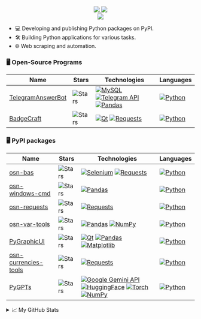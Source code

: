 <p align="center">
    <br/>
        <a href="mailto:oddshellnick.programming@gmail.com">
            <img src="https://img.shields.io/badge/Gmail%2DGmail?style=flat&logo=gmail&color=%23ffffff">
        </a>
        <a href="https://pypi.org/user/oddshellnick/">
            <img src="https://img.shields.io/badge/PyPI-oddshellnick-blue?style=flat-square&logo=pypi&logoColor=white">
        </a>
    <br/>
    <a href="https://github.com/oddshellnick">
        <img src="https://github-stats-alpha.vercel.app/api?username=oddshellnick&cc=22272e&tc=37BCF6&ic=fff&bc=0000">
    </a>
</p>

* 💻 Developing and publishing Python packages on PyPI.
* 🛠️ Building Python applications for various tasks.
* 🌐 Web scraping and automation.

### 🖥️ Open-Source Programs

| Name                                                                   | Stars                                                                                                                          | Technologies                                                                                                                                                                                                                                                                                                                                                                                         | Languages                                                                                                               |
|------------------------------------------------------------------------|--------------------------------------------------------------------------------------------------------------------------------|------------------------------------------------------------------------------------------------------------------------------------------------------------------------------------------------------------------------------------------------------------------------------------------------------------------------------------------------------------------------------------------------------|-------------------------------------------------------------------------------------------------------------------------|
| [TelegramAnswerBot](https://github.com/oddshellnick/TelegramAnswerBot) | <img alt="Stars" src="https://img.shields.io/github/stars/oddshellnick/TelegramAnswerBot?style=flat-square&labelColor=black"/> | [![MySQL](https://img.shields.io/badge/MySQL-MySQL?style=flat&logo=mysql&color=%23f39c29)](https://www.mysql.com/) [![Telegram API](https://img.shields.io/badge/Telegram_API-Telegram_API?style=flat&logo=telegram&color=%23198dc8)](https://core.telegram.org/bots/api) [![Pandas](https://img.shields.io/badge/Pandas-Pandas?style=flat&logo=pandas&color=%23130654)](https://pandas.pydata.org/) | [![Python](https://img.shields.io/badge/Python-Python?style=flat&logo=python&color=%231f4361)](https://www.python.org/) |
| [BadgeCraft](https://github.com/oddshellnick/BadgeCraft)               | <img alt="Stars" src="https://img.shields.io/github/stars/oddshellnick/BadgeCraft?style=flat-square&labelColor=black"/>        | [![Qt](https://img.shields.io/badge/Qt-Qt?style=flat&logo=qt&color=%2318a260)](https://www.qt.io/) [![Requests](https://img.shields.io/badge/Requests-Requests?style=flat&color=%23e3471b)](https://requests.readthedocs.io/en/latest/)                                                                                                                                                              | [![Python](https://img.shields.io/badge/Python-Python?style=flat&logo=python&color=%231f4361)](https://www.python.org/) |

### 🖥️ PyPI packages

| Name                                                                         | Stars                                                                                                                             | Technologies                                                                                                                                                                                                                                                                                                                                                                                                                                                                                                                                 | Languages                                                                                                               |
|------------------------------------------------------------------------------|-----------------------------------------------------------------------------------------------------------------------------------|----------------------------------------------------------------------------------------------------------------------------------------------------------------------------------------------------------------------------------------------------------------------------------------------------------------------------------------------------------------------------------------------------------------------------------------------------------------------------------------------------------------------------------------------|-------------------------------------------------------------------------------------------------------------------------|
| [osn-bas](https://github.com/oddshellnick/osn-bas)                           | <img alt="Stars" src="https://img.shields.io/github/stars/oddshellnick/osn-bas?style=flat-square&labelColor=black"/>              | [![Selenium](https://img.shields.io/badge/Selenium-Selenium?style=flat&logo=selenium&color=%23408631)](https://www.selenium.dev/) [![Requests](https://img.shields.io/badge/Requests-Requests?style=flat&color=%23e3471b)](https://requests.readthedocs.io/en/latest/)                                                                                                                                                                                                                                                                       | [![Python](https://img.shields.io/badge/Python-Python?style=flat&logo=python&color=%231f4361)](https://www.python.org/) |
| [osn-windows-cmd](https://github.com/oddshellnick/osn-windows-cmd)           | <img alt="Stars" src="https://img.shields.io/github/stars/oddshellnick/osn-windows-cmd?style=flat-square&labelColor=black"/>      | [![Pandas](https://img.shields.io/badge/Pandas-Pandas?style=flat&logo=pandas&color=%23130654)](https://pandas.pydata.org/)                                                                                                                                                                                                                                                                                                                                                                                                                   | [![Python](https://img.shields.io/badge/Python-Python?style=flat&logo=python&color=%231f4361)](https://www.python.org/) |
| [osn-requests](https://github.com/oddshellnick/osn-requests)                 | <img alt="Stars" src="https://img.shields.io/github/stars/oddshellnick/osn-requests?style=flat-square&labelColor=black"/>         | [![Requests](https://img.shields.io/badge/Requests-Requests?style=flat&color=%23e3471b)](https://requests.readthedocs.io/en/latest/)                                                                                                                                                                                                                                                                                                                                                                                                         | [![Python](https://img.shields.io/badge/Python-Python?style=flat&logo=python&color=%231f4361)](https://www.python.org/) |
| [osn-var-tools](https://github.com/oddshellnick/osn-var-tools)               | <img alt="Stars" src="https://img.shields.io/github/stars/oddshellnick/osn-var-tools?style=flat-square&labelColor=black"/>        | [![Pandas](https://img.shields.io/badge/Pandas-Pandas?style=flat&logo=pandas&color=%23130654)](https://pandas.pydata.org/) [![NumPy](https://img.shields.io/badge/NumPy-NumPy?style=flat&logo=numpy&color=%23013243)](https://numpy.org/)                                                                                                                                                                                                                                                                                                    | [![Python](https://img.shields.io/badge/Python-Python?style=flat&logo=python&color=%231f4361)](https://www.python.org/) |
| [PyGraphicUI](https://github.com/oddshellnick/PyGraphicUI)                   | <img alt="Stars" src="https://img.shields.io/github/stars/oddshellnick/PyGraphicUI?style=flat-square&labelColor=black"/>          | [![Qt](https://img.shields.io/badge/Qt-Qt?style=flat&logo=qt&color=%2318a260)](https://www.qt.io/) [![Pandas](https://img.shields.io/badge/Pandas-Pandas?style=flat&logo=pandas&color=%23130654)](https://pandas.pydata.org/) [![Matplotlib](https://img.shields.io/badge/matplotlib-matplotlib?style=flat&color=%23fc111f)](https://matplotlib.org/)                                                                                                                                                                                        | [![Python](https://img.shields.io/badge/Python-Python?style=flat&logo=python&color=%231f4361)](https://www.python.org/) |
| [osn-currencies-tools](https://github.com/oddshellnick/osn-currencies-tools) | <img alt="Stars" src="https://img.shields.io/github/stars/oddshellnick/osn-currencies-tools?style=flat-square&labelColor=black"/> | [![Requests](https://img.shields.io/badge/Requests-Requests?style=flat&color=%23e3471b)](https://requests.readthedocs.io/en/latest/)                                                                                                                                                                                                                                                                                                                                                                                                         | [![Python](https://img.shields.io/badge/Python-Python?style=flat&logo=python&color=%231f4361)](https://www.python.org/) |
| [PyGPTs](https://github.com/oddshellnick/PyGPTs)                             | <img alt="Stars" src="https://img.shields.io/github/stars/oddshellnick/PyGPTs?style=flat-square&labelColor=black"/>               | [![Google Gemini API](https://img.shields.io/badge/Gemini_API-Gemini_API?style=flat&logo=googlegemini&color=%235899e6)](https://ai.google.dev/gemini-api/docs) [![HuggingFace](https://img.shields.io/badge/HuggingFace-HuggingFace?style=flat&logo=huggingface&color=%23f59d19)](https://huggingface.co/) [![Torch](https://img.shields.io/badge/Torch-Torch?style=flat&logo=pytorch&color=%23aa270e)](https://pytorch.org/) [![NumPy](https://img.shields.io/badge/NumPy-NumPy?style=flat&logo=numpy&color=%23013243)](https://numpy.org/) | [![Python](https://img.shields.io/badge/Python-Python?style=flat&logo=python&color=%231f4361)](https://www.python.org/) |

<details>
    <summary>📈 My GitHub Stats</summary>
    <div style="display: flex; flex-wrap: wrap;">
          <div style="width: 100%;">
                <img src="http://github-profile-summary-cards.vercel.app/api/cards/profile-details?username=oddshellnick&theme=github_dark" alt="Profile Details">
          </div>
          <div>
                <img src="http://github-profile-summary-cards.vercel.app/api/cards/repos-per-language?username=oddshellnick&theme=github_dark" alt="Top Languages by Repo">
                <img src="http://github-profile-summary-cards.vercel.app/api/cards/most-commit-language?username=oddshellnick&theme=github_dark" alt="Top Languages by Commit">
          </div>
    </div>
</details>
